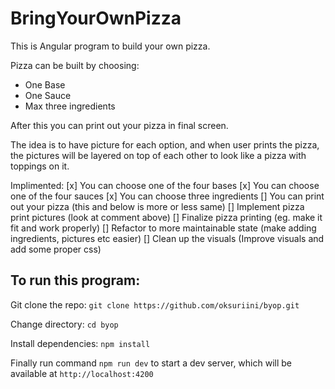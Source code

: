 # BringYourOwnPizza

This is Angular program to build your own pizza.

Pizza can be built by choosing:

- One Base
- One Sauce
- Max three ingredients

After this you can print out your pizza in final screen.

The idea is to have picture for each option, and when user prints the pizza,
the pictures will be layered on top of each other to look like a pizza with toppings on it.

Implimented:
[x] You can choose one of the four bases
[x] You can choose one of the four sauces
[x] You can choose three ingredients
[] You can print out your pizza (this and below is more or less same)
[] Implement pizza print pictures (look at comment above)
[] Finalize pizza printing (eg. make it fit and work properly)
[] Refactor to more maintainable state (make adding ingredients, pictures etc easier)
[] Clean up the visuals (Improve visuals and add some proper css)

## To run this program:

Git clone the repo:
`git clone https://github.com/oksuriini/byop.git`

Change directory:
`cd byop`

Install dependencies:
`npm install`

Finally run command `npm run dev` to start a dev server, which will be available at `http://localhost:4200`
